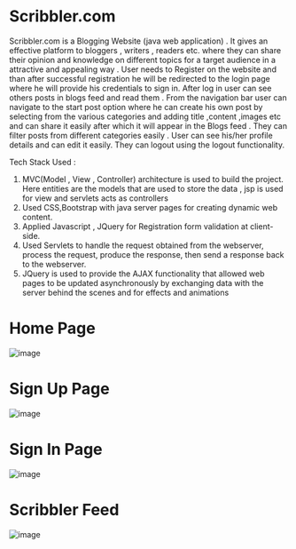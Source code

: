 # Scribbler.com
Scribbler.com is a Blogging Website (java web application) . It gives an effective platform to bloggers , writers , readers etc. where they can share their opinion and knowledge on different topics for a target audience in a attractive and appealing way . 
User needs to Register on the website and than after successful registration he will be redirected to the login page where he will provide his credentials to sign in. After log in user can see others posts in blogs feed and read them . From the navigation bar user 
can navigate to the start post option where he can create his own post by selecting from the various categories and adding title ,content ,images etc and can share it easily after which it will appear in the Blogs feed . They can filter posts from different categories easily . User can see his/her profile details and can edit it easily.
They can logout using the logout functionality.

Tech Stack Used :
   1.  MVC(Model , View , Controller) architecture is used to build the project. Here entities are the models that are used to store the data , jsp is used for view and servlets acts as controllers
   2.  Used CSS,Bootstrap with java server pages for creating dynamic web content.
   3.  Applied Javascript , JQuery for Registration form validation at client-side.
   4.  Used Servlets to handle the request obtained from the webserver, process the request, produce the response, then send a response back to the webserver.
   5.  JQuery is used to provide the AJAX functionality that allowed web pages to be updated asynchronously by exchanging data with the server behind the scenes and for effects and animations
  # Home Page
  ![image](https://user-images.githubusercontent.com/73352918/202896972-4f0fa12b-d432-42bf-a80f-35316fb2cddc.png)
  # Sign Up Page
  ![image](https://user-images.githubusercontent.com/73352918/202897167-efd0fef9-5c63-488d-a637-01097c41316f.png)
  # Sign In Page
  ![image](https://user-images.githubusercontent.com/73352918/202897366-a7874590-93c5-4531-8420-e965cb459b1c.png)
  # Scribbler Feed
  ![image](https://user-images.githubusercontent.com/73352918/202897484-65406211-3762-49e2-9860-17edba04d40f.png)
